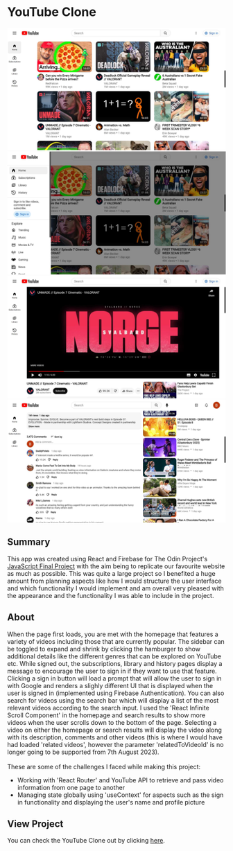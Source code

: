 # YouTube Clone
![preview-img1](https://github.com/brajpatel/youtube-clone/blob/main/src/preview/preview-img1.jpg)
![preview-img2](https://github.com/brajpatel/youtube-clone/blob/main/src/preview/preview-img2.jpg)
![preview-img3](https://github.com/brajpatel/youtube-clone/blob/main/src/preview/preview-img3.jpg)
![preview-img4](https://github.com/brajpatel/youtube-clone/blob/main/src/preview/preview-img4.jpg)
## Summary
This app was created using React and Firebase for The Odin Project's [JavaScript Final Project](https://www.theodinproject.com/lessons/node-path-javascript-javascript-final-project) with the aim being to replicate our favourite website as much as possible. This was quite a large project so I benefited a huge amount from planning aspects like how I would structure the user interface and which functionality I would implement and am overall very pleased with the appearance and the functionality I was able to include in the project.
## About
When the page first loads, you are met with the homepage that features a variety of videos including those that are currently popular. The sidebar can be toggled to expand and shrink by clicking the hamburger to show additional details like the different genres that can be explored on YouTube etc. While signed out, the subscriptions, library and history pages display a message to encourage the user to sign in if they want to use that feature. Clicking a sign in button will load a prompt that will allow the user to sign in with Google and renders a slighly different UI that is displayed when the user is signed in (implemented using Firebase Authentication). You can also search for videos using the search bar which will display a list of the most relevant videos according to the search input. I used the 'React Infinite Scroll Component' in the homepage and search results to show more videos when the user scrolls down to the bottom of the page. Selecting a video on either the homepage or search results will display the video along with its description, comments and other videos (this is where I would have had loaded 'related videos', however the parameter 'relatedToVideoId' is no longer going to be supported from 7th August 2023).
<br/><br/>
These are some of the challenges I faced while making this project:
- Working with 'React Router' and YouTube API to retrieve and pass video information from one page to another
- Managing state globally using 'useContext' for aspects such as the sign in functionality and displaying the user's name and profile picture
## View Project
You can check the YouTube Clone out by clicking [here](https://clone-389617.firebaseapp.com/).
